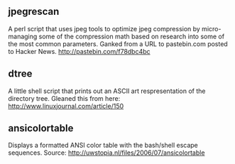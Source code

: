 jpegrescan
----------

A perl script that uses jpeg tools to optimize jpeg compression by
micro-managing some of the compression math based on research into some of the
most common parameters. Ganked from a URL to pastebin.com posted to Hacker
News. http://pastebin.com/f78dbc4bc


dtree
-----

A little shell script that prints out an ASCII art respresentation of the
directory tree. Gleaned this from here: http://www.linuxjournal.com/article/150

ansicolortable
--------------

Displays a formatted ANSI color table with the bash/shell escape sequences.
Source: http://uwstopia.nl/files/2006/07/ansicolortable
